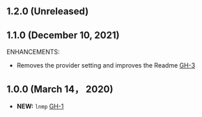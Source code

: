 ## 1.2.0 (Unreleased)
## 1.1.0 (December 10, 2021)

ENHANCEMENTS:

- Removes the provider setting and improves the Readme [GH-3](https://github.com/terraform-alicloud-modules/terraform-alicloud-lnmp/pull/3)

## 1.0.0 (March 14， 2020)

- **NEW:** `lnmp` [GH-1]( https://github.com/terraform-alicloud-modules/terraform-alicloud-lnmp/pull/1)
